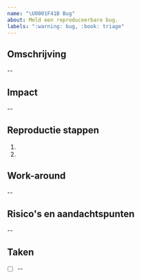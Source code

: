```yaml
---
name: "\U0001F41B Bug"
about: Meld een reproduceerbare bug.
labels: ":warning: bug, :book: triage"
---
```


## Omschrijving

--

## Impact

--

## Reproductie stappen

1.
2.

## Work-around

--

## Risico's en aandachtspunten

--

## Taken

- [ ] --
